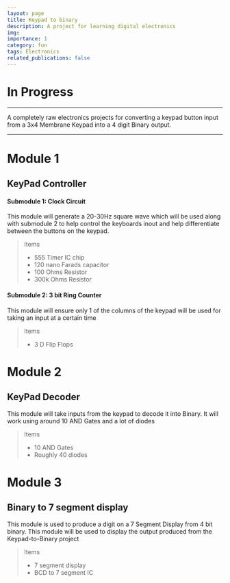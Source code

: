 ```yaml
---
layout: page
title: Keypad to binary
description: A project for learning digital electronics
img:
importance: 1
category: fun
tags: Electronics
related_publications: false
---
```


# In Progress

---

A completely raw electronics projects for converting a keypad button input from a 3x4 Membrane Keypad into a 4 digit Binary output.

---

# Module 1

## KeyPad Controller

#### Submodule 1: Clock Circuit

This module will generate a 20-30Hz square wave which will be used along with submodule 2 to help control the keyboards inout and help differentiate between the buttons on the keypad.

> Items
>
> - 555 Timer IC chip
> - 120 nano Farads capacitor
> - 100 Ohms Resistor
> - 300k Ohms Resistor

#### Submodule 2: 3 bit Ring Counter

This module will ensure only 1 of the columns of the keypad will be used for taking an input at a certain time

> Items
>
> - 3 D Flip Flops

# Module 2

## KeyPad Decoder

This module will take inputs from the keypad to decode it into Binary. It will work using around 10 AND Gates and a lot of diodes

> Items
>
> - 10 AND Gates
> - Roughly 40 diodes

# Module 3

## Binary to 7 segment display

This module is used to produce a digit on a 7 Segment Display from 4 bit binary. This module will be used to display the output produced from the Keypad-to-Binary project

> Items
>
> - 7 segment display
> - BCD to 7 segment IC
